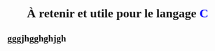 <!-- ---------------CSS----------- -->
<style>
* {
    font-family: Verdana;
}

</style>

<!-- --------------------------- -->

<center><h1>À retenir et utile pour le langage <span style="color:blue;">C</span></h1></center>

## gggjhgghghjgh






